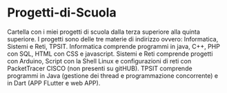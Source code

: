# Progetti-di-Scuola
Cartella con i miei progetti di scuola dalla terza superiore alla quinta superiore.
I progetti sono delle tre materie di indirizzo ovvero: Informatica, Sistemi e Reti, TPSIT. 
Informatica comprende programmi in java, C++, PHP con SQL, HTML con CSS e javascript.
Sistemi e Reti comprende progetti con Arduino, Script con la Shell Linux e configurazioni di reti con PacketTracer CISCO (non presenti su gitHUB).
TPSIT comprende programmi in Java (gestione dei thread e programmazione concorrente) e in Dart (APP FLutter e web APP).
